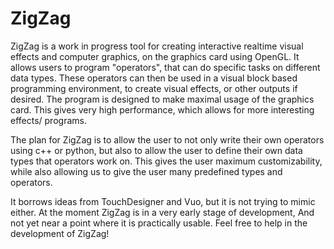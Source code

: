 # ZigZag
ZigZag is a work in progress tool for creating interactive realtime visual effects and computer graphics, on the graphics card using OpenGL. It allows users to program "operators", that can do specific tasks on different data types. These operators can then be used in a visual block based programming environment, to create visual effects, or other outputs if desired. The program is designed to make maximal usage of the graphics card. This gives very high performance, which allows for more interesting effects/ programs.

The plan for ZigZag is to allow the user to not only write their own operators using c++ or python, but also to allow the user to define their own data types that operators work on. This gives the user maximum customizability, while also allowing us to give the user many predefined types and operators.

It borrows ideas from TouchDesigner and Vuo, but it is not trying to mimic either.
At the moment ZigZag is in a very early stage of development, And not yet near a point where it is practically usable.
Feel free to help in the development of ZigZag!
